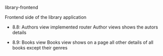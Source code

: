 library-frontend

  Frontend side of the library application 

- 8.8: Authors view
    implemented router
    Author views shows the autors details

- 8.9: Books view
    Books view shows on a page all other details of all books except their genres
